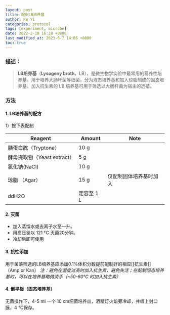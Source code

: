 ```yaml
---
layout: post
title: 配制LB培养基
author: Ke Yi
categories: protocol
tags: [experiment, microbe]
date: 2022-2-18 16:20 +0800
last_modified_at: 2023-6-7 14:06 +0800
toc: true
---
```


### 描述：
>**LB培养基**（**Lysogeny broth**，LB），是微生物学实验中最常用的营养性培养基，用于培养大肠杆菌等细菌，分为液态培养基和加入琼脂制成的固态培养基。加入抗生素的 LB 培养基可用于筛选以大肠杆菌为宿主的选殖。

### 方法
#### 1. LB培养基的配方
1）按下表配制

| Reagent                     | Amount     | Note                   |
| --------------------------- | ---------- | ---------------------- |
| 胰蛋白胨（Tryptone）        | 10 g       |                        |
| 酵母提取物（Yeast extract） | 5 g        |                        |
| 氯化钠(NaCl)                | 10 g       |                        |
| 琼脂 （Agar）               | 15 g       | 仅配制固体培养基时加入 |
| ddH2O                       | 定容至 1 L |                        |

#### 2. 灭菌
-   加入蒸馏水或去离子水至一升。
-   用高压釜以 121 °C 灭菌20分钟。
-   冷却后即可使用

#### 3. 抗性添加
用于菌落筛选的LB培养基应添加0.1%体积分数提前配制好的相应[[抗生素]]（Amp or Kan）
*注：避免在温度过高时加入抗生素，避免失活；在配制固态培养基时，可以在培养基略微烫手（~50-60℃ 时加入抗生素）*

#### 4. 倒平板（固态培养基）
无菌操作下，4-5 ml 一个 10 cm细菌培养皿，酒精灯火焰旁冷却，并缠上封口膜，4 ℃保存。
